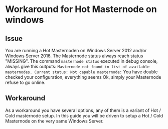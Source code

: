 # Workaround for Hot Masternode on windows
## Issue
You are running a Hot Masternoden on Windows Server 2012 and/or Windows Server 2016.
The Masternode status always reach status "MISSING".
The command `masternode status` executed in debug console, always give this outputs:
```Masternode not found in list of available masternodes. Current status: Not capable masternode:```
You have double checked your configuration, everything seems Ok, simply your Masternode refuse to go online.
## Workaround
As a workaround you have several options,
any of them is a variant of Hot / Cold masternode setup.
In this guide you will be driven to setup a Hot / Cold Masternode on the very same Windows Server.

